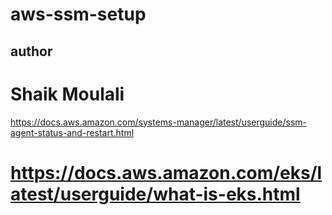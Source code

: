# aws-ssm-setup

## author
# Shaik Moulali
https://docs.aws.amazon.com/systems-manager/latest/userguide/ssm-agent-status-and-restart.html

# https://docs.aws.amazon.com/eks/latest/userguide/what-is-eks.html
